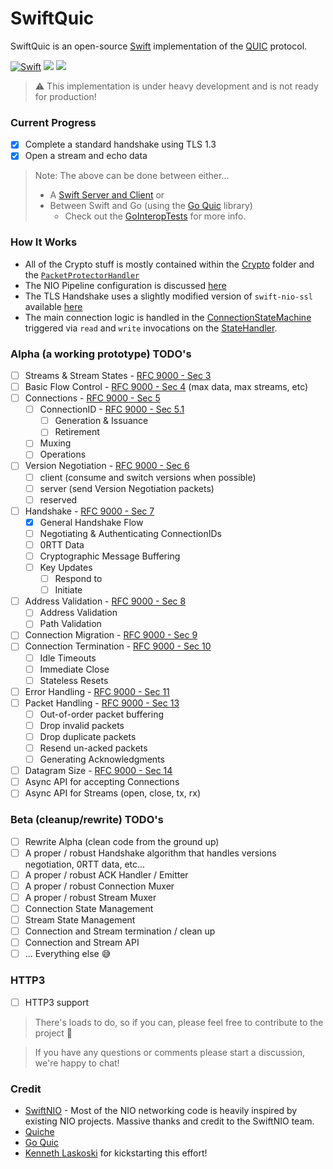 # SwiftQuic
SwiftQuic is an open-source [Swift] implementation of the [QUIC] protocol.

[![Swift](https://github.com/swift-quic/swift-quic/actions/workflows/swift.yml/badge.svg)](https://github.com/swift-quic/swift-quic/actions/workflows/swift.yml)
[![](https://img.shields.io/endpoint?url=https%3A%2F%2Fswiftpackageindex.com%2Fapi%2Fpackages%2Fswift-quic%2Fswift-quic%2Fbadge%3Ftype%3Dswift-versions)](https://swiftpackageindex.com/swift-quic/swift-quic)
[![](https://img.shields.io/endpoint?url=https%3A%2F%2Fswiftpackageindex.com%2Fapi%2Fpackages%2Fswift-quic%2Fswift-quic%2Fbadge%3Ftype%3Dplatforms)](https://swiftpackageindex.com/swift-quic/swift-quic)

> ⚠️  This implementation is under heavy development and is not ready for production!

### Current Progress
- [x] Complete a standard handshake using TLS 1.3
- [x] Open a stream and echo data
> Note: The above can be done between either...
>    - A [Swift Server and Client](https://github.com/swift-quic/swift-quic/tree/develop/Tests/QuicTests/NIOTests/HandshakeTests.swift) or
>    - Between Swift and Go (using the [Go Quic](https://github.com/quic-go/quic-go) library)
>        - Check out the [GoInteropTests](https://github.com/swift-quic/swift-quic/tree/develop/Tests/QuicTests/NIOTests/GoInteropTests) for more info.

### How It Works
- All of the Crypto stuff is mostly contained within the [Crypto](https://github.com/swift-quic/swift-quic/tree/develop/Sources/Quic/Crypto) folder and the [`PacketProtectorHandler`](https://github.com/swift-quic/swift-quic/blob/develop/Sources/Quic/NIO/Connection/Handlers/PacketProtectorHandler.swift)
- The NIO Pipeline configuration is discussed [here](https://github.com/swift-quic/swift-quic/discussions/6)
- The TLS Handshake uses a slightly modified version of `swift-nio-ssl` available [here](https://github.com/btoms20/swift-nio-ssl)
- The main connection logic is handled in the [ConnectionStateMachine](https://github.com/swift-quic/swift-quic/blob/develop/Sources/Quic/NIO/Connection/ConnectionStateMachine/ConnectionStateMachine.swift) triggered via `read` and `write` invocations on the [StateHandler](https://github.com/swift-quic/swift-quic/blob/develop/Sources/Quic/NIO/Connection/Handlers/StateHandler.swift).

### Alpha (a working prototype) TODO's
- [ ] Streams & Stream States - [RFC 9000 - Sec 3](https://datatracker.ietf.org/doc/html/rfc9000#section-3)
- [ ] Basic Flow Control - [RFC 9000 - Sec 4](https://datatracker.ietf.org/doc/html/rfc9000#section-4) (max data, max streams, etc)
- [ ] Connections - [RFC 9000 - Sec 5](https://datatracker.ietf.org/doc/html/rfc9000#section-5)
    - [ ] ConnectionID - [RFC 9000 - Sec 5.1](https://datatracker.ietf.org/doc/html/rfc9000#section-5.1)
        - [ ] Generation & Issuance
        - [ ] Retirement
    - [ ] Muxing
    - [ ] Operations
- [ ] Version Negotiation - [RFC 9000 - Sec 6](https://datatracker.ietf.org/doc/html/rfc9000#section-6)
    - [ ] client (consume and switch versions when possible)
    - [ ] server (send Version Negotiation packets)
    - [ ] reserved
- [ ] Handshake - [RFC 9000 - Sec 7](https://datatracker.ietf.org/doc/html/rfc9000#section-7)
    - [x] General Handshake Flow
    - [ ] Negotiating & Authenticating ConnectionIDs
    - [ ] 0RTT Data
    - [ ] Cryptographic Message Buffering 
    - [ ] Key Updates 
        - [ ] Respond to
        - [ ] Initiate
- [ ] Address Validation - [RFC 9000 - Sec 8](https://datatracker.ietf.org/doc/html/rfc9000#section-8)
    - [ ] Address Validation
    - [ ] Path Validation
- [ ] Connection Migration - [RFC 9000 - Sec 9](https://datatracker.ietf.org/doc/html/rfc9000#section-9)
- [ ] Connection Termination - [RFC 9000 - Sec 10](https://datatracker.ietf.org/doc/html/rfc9000#section-10)
    - [ ] Idle Timeouts
    - [ ] Immediate Close
    - [ ] Stateless Resets
- [ ] Error Handling - [RFC 9000 - Sec 11](https://datatracker.ietf.org/doc/html/rfc9000#section-11)
- [ ] Packet Handling - [RFC 9000 - Sec 13](https://datatracker.ietf.org/doc/html/rfc9000#section-13)
    - [ ] Out-of-order packet buffering
    - [ ] Drop invalid packets
    - [ ] Drop duplicate packets
    - [ ] Resend un-acked packets
    - [ ] Generating Acknowledgments
- [ ] Datagram Size - [RFC 9000 - Sec 14](https://datatracker.ietf.org/doc/html/rfc9000#section-14)
- [ ] Async API for accepting Connections
- [ ] Async API for Streams (open, close, tx, rx)

### Beta (cleanup/rewrite) TODO's
- [ ] Rewrite Alpha (clean code from the ground up)
- [ ] A proper / robust Handshake algorithm that handles versions negotiation, 0RTT data, etc...
- [ ] A proper / robust ACK Handler / Emitter
- [ ] A proper / robust Connection Muxer
- [ ] A proper / robust Stream Muxer
- [ ] Connection State Management
- [ ] Stream State Management
- [ ] Connection and Stream termination / clean up
- [ ] Connection and Stream API
- [ ] ... Everything else 😅

### HTTP3
- [ ] HTTP3 support

> There's loads to do, so if you can, please feel free to contribute to the project 🤝

> If you have any questions or comments please start a discussion, we're happy to chat!

### Credit
- [SwiftNIO](https://github.com/apple/swift-nio) - Most of the NIO networking code is heavily inspired by existing NIO projects. Massive thanks and credit to the SwiftNIO team.
- [Quiche](https://github.com/cloudflare/quiche/tree/master)
- [Go Quic](https://github.com/quic-go/quic-go)
- [Kenneth Laskoski](https://github.com/kennethlaskoski) for kickstarting this effort!

[QUIC]: https://www.rfc-editor.org/info/rfc9000
[Swift]: https://www.swift.org/about
